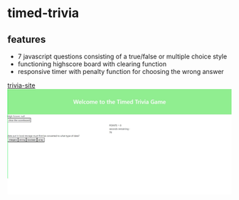 # timed-trivia



## features
- 7 javascript questions consisting of a true/false or multiple choice style
- functioning highscore board with clearing function
- responsive timer with penalty function for choosing the wrong answer

[trivia-site](https://samb56.github.io/timed-trivia/)
![screenshot](screenshot.JPG)
